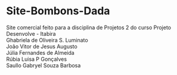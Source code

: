 # Site-Bombons-Dada
Site comercial feito para a disciplina de Projetos 2 do curso Projeto Desenvolve - Itabira\
Ghabriela de Oliveira S. Luminato\
João Vitor de Jesus Augusto\
Júlia Fernandes de Almeida\
Rúbia Luisa P Gonçalves\
Saullo Gabryel Souza Barbosa
